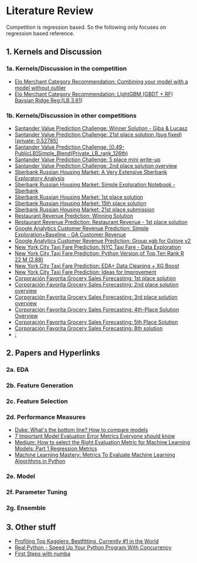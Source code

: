 # Literature Review

Competition is regression based. So the following only focuses on regression based reference.

## 1. Kernels and Discussion

### 1a. Kernels/Discussion in the competition
- [Elo Merchant Category Recommendation: Combining your model with a model without outlier](https://www.kaggle.com/waitingli/combining-your-model-with-a-model-without-outlier)
- [Elo Merchant Category Recommendation: LIghtGBM (GBDT + RF) Baysian Ridge Reg:[LB 3.61]](https://www.kaggle.com/ashishpatel26/lightgbm-gbdt-rf-baysian-ridge-reg-lb-3-61)

### 1b. Kernels/Discussion in other competitions
- [Santander Value Prediction Challenge: Winner Solution - Giba & Lucasz](https://www.kaggle.com/c/santander-value-prediction-challenge/discussion/65272)
- [Santander Value Prediction Challenge: 21st place solution (bug fixed) [private: 0.52785]](https://www.kaggle.com/rsakata/21st-place-solution-bug-fixed-private-0-52785)
- [Santander Value Prediction Challenge: [0.49-PublicLB]Simple_Blend(Private_LB_rank_126th)](https://www.kaggle.com/khahuras/0-49-publiclb-simple-blend-private-lb-rank-126th)
- [Santander Value Prediction Challenge: 5 place mini write-up](https://www.kaggle.com/c/santander-value-prediction-challenge/discussion/63822)
- [Santander Value Prediction Challenge: 2nd place solution overview](https://www.kaggle.com/c/santander-value-prediction-challenge/discussion/63848)
- [Sberbank Russian Housing Market: A Very Extensive Sberbank Exploratory Analysis](https://www.kaggle.com/captcalculator/a-very-extensive-sberbank-exploratory-analysis)
- [Sberbank Russian Housing Market: Simple Exploration Notebook - Sberbank](https://www.kaggle.com/sudalairajkumar/simple-exploration-notebook-sberbank)
- [Sberbank Russian Housing Market: 1st place solution](https://www.kaggle.com/c/sberbank-russian-housing-market/discussion/35684)
- [Sberbank Russian Housing Market: 15th place solution](https://www.kaggle.com/c/sberbank-russian-housing-market/discussion/35700)
- [Sberbank Russian Housing Market: 21st place submission](https://www.kaggle.com/c/sberbank-russian-housing-market/discussion/35570)
- [Restaurant Revenue Prediction: Winning Solution](https://www.kaggle.com/c/restaurant-revenue-prediction/discussion/14066)
- [Restaurant Revenue Prediction: Restaurant Revenue - 1st place solution](https://www.kaggle.com/jquesadar/restaurant-revenue-1st-place-solution)
- [Google Analytics Customer Revenue Prediction: Simple Exploration+Baseline - GA Customer Revenue](https://www.kaggle.com/sudalairajkumar/simple-exploration-baseline-ga-customer-revenue)
- [Google Analytics Customer Revenue Prediction: Group xgb for Gstore v2](https://www.kaggle.com/kailex/group-xgb-for-gstore-v2)
- [New York City Taxi Fare Prediction: NYC Taxi Fare - Data Exploration](https://www.kaggle.com/breemen/nyc-taxi-fare-data-exploration)
- [New York City Taxi Fare Prediction: Python Version of Top Ten Rank R 22 M (2.88)](https://www.kaggle.com/jsylas/python-version-of-top-ten-rank-r-22-m-2-88)
- [New York City Taxi Fare Prediction: EDA+ Data Cleaning + XG Boost](https://www.kaggle.com/sandeepkumar121995/eda-data-cleaning-xg-boost)
- [New York City Taxi Fare Prediction: Ideas for Improvement](https://www.kaggle.com/c/new-york-city-taxi-fare-prediction/discussion/62393)
- [Corporación Favorita Grocery Sales Forecasting: 1st place solution](https://www.kaggle.com/c/favorita-grocery-sales-forecasting/discussion/47582#latest-360306)
- [Corporación Favorita Grocery Sales Forecasting: 2nd place solution overview](https://www.kaggle.com/c/favorita-grocery-sales-forecasting/discussion/47568)
- [Corporación Favorita Grocery Sales Forecasting: 3rd place solution overview](https://www.kaggle.com/c/favorita-grocery-sales-forecasting/discussion/47560#latest-302253)
- [Corporación Favorita Grocery Sales Forecasting: 4th-Place Solution Overview](https://www.kaggle.com/c/favorita-grocery-sales-forecasting/discussion/47529)
- [Corporación Favorita Grocery Sales Forecasting: 5th Place Solution](https://www.kaggle.com/c/favorita-grocery-sales-forecasting/discussion/47556)
- [Corporación Favorita Grocery Sales Forecasting: 8th solution](https://www.kaggle.com/c/favorita-grocery-sales-forecasting/discussion/47564)
- [: ]()



## 2. Papers and Hyperlinks

### 2a. EDA

### 2b. Feature Generation

### 2c. Feature Selection

### 2d. Performance Measures
- [Duke: What's the bottom line? How to compare models](https://people.duke.edu/~rnau/compare.htm)
- [7 Important Model Evaluation Error Metrics Everyone should know](https://www.analyticsvidhya.com/blog/2016/02/7-important-model-evaluation-error-metrics/)
- [Medium: How to select the Right Evaluation Metric for Machine Learning Models: Part 1 Regression Metrics](https://towardsdatascience.com/how-to-select-the-right-evaluation-metric-for-machine-learning-models-part-1-regrression-metrics-3606e25beae0)
- [Machine Learning Mastery: Metrics To Evaluate Machine Learning Algorithms in Python](https://machinelearningmastery.com/metrics-evaluate-machine-learning-algorithms-python/)

### 2e. Model

### 2f. Parameter Tuning

### 2g. Ensemble


## 3. Other stuff
- [Profiling Top Kagglers: Bestfitting, Currently #1 in the World](http://blog.kaggle.com/2018/05/07/profiling-top-kagglers-bestfitting-currently-1-in-the-world/)
- [Real Python - Speed Up Your Python Program With Concurrency](https://realpython.com/python-concurrency/)
- [First Steps with numba](http://numba.pydata.org/numba-doc/0.12.2/tutorial_firststeps.html)
